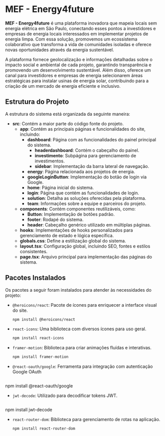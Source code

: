 # MEF - Energy4future

**MEF - Energy4future** é uma plataforma inovadora que mapeia locais sem energia elétrica em São Paulo, conectando esses pontos a investidores e empresas de energia locais interessados em implementar projetos de energia limpa. Com essa solução, promovemos um ecossistema colaborativo que transforma a vida de comunidades isoladas e oferece novas oportunidades através da energia sustentável.

A plataforma fornece geolocalização e informações detalhadas sobre o impacto social e ambiental de cada projeto, garantindo transparência e promovendo um desenvolvimento sustentável. Além disso, oferece um canal para investidores e empresas de energia selecionarem áreas estratégicas para instalar usinas de energia solar, contribuindo para a criação de um mercado de energia eficiente e inclusivo.

## Estrutura do Projeto

A estrutura do sistema está organizada da seguinte maneira:

- **src**: Contém a maior parte do código fonte do projeto.
  - **app**: Contém as principais páginas e funcionalidades do site, incluindo:
    - **dashboard**: Página com as funcionalidades do painel principal do sistema.
      - **headerdashboard**: Contém o cabeçalho do painel.
      - **investimento**: Subpágina para gerenciamento de investimentos.
      - **sidebar**: Implementação da barra lateral de navegação.
    - **energy**: Página relacionada aos projetos de energia.
    - **googleLoginButton**: Implementação do botão de login via Google.
    - **home**: Página inicial do sistema.
    - **login**: Página que contém as funcionalidades de login.
    - **solution**: Detalha as soluções oferecidas pela plataforma.
    - **team**: Informações sobre a equipe e parceiros do projeto.
  - **components**: Contém componentes reutilizáveis, como:
    - **Button**: Implementação de botões padrão.
    - **footer**: Rodapé do sistema.
    - **header**: Cabeçalho genérico utilizado em múltiplas páginas.
  - **hooks**: Implementações de hooks personalizados para gerenciamento de estado e lógica específica.
  - **globals.css**: Define a estilização global do sistema.
  - **layout.tsx**: Configuração global, incluindo SEO, fontes e estilos consistentes.
  - **page.tsx**: Arquivo principal para implementação das páginas do sistema.

## Pacotes Instalados

Os pacotes a seguir foram instalados para atender às necessidades do projeto:

- `@heroicons/react`: Pacote de ícones para enriquecer a interface visual do site.
  ```bash
  npm install @heroicons/react

- `react-icons`: Uma biblioteca com diversos ícones para uso geral.
  ```bash
  npm install react-icons

- `framer-motion`: Biblioteca para criar animações fluídas e interativas.
  ```bash
  npm install framer-motion

- `@react-oauth/google`: Ferramenta para integração com autenticação Google OAuth
  ```bash
 npm install @react-oauth/google

- `jwt-decode`: Utilizado para decodificar tokens JWT.
  ```bash
 npm install jwt-decode

- `react-router-dom`: Biblioteca para gerenciamento de rotas na aplicação.
  ```bash
  npm install react-router-dom
